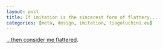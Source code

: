 ```yaml
---
layout: post
title: If imitation is the sincerest form of flattery...
categories: [meta, design, imitation, tiagoluchini.eu]
---
```

[...then consider me flattered](http://www.tiagoluchini.eu/).
